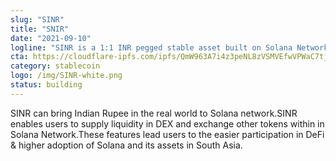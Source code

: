 ```yaml
---
slug: "SINR"
title: "SNIR"
date: "2021-09-10"
logline: "SINR is a 1:1 INR pegged stable asset built on Solana Network."
cta: https://cloudflare-ipfs.com/ipfs/QmW963A7i4z3peNL8zVSMVEfwVPWaC7tjKyNcQcBKagZNa/
category: stablecoin
logo: /img/SINR-white.png
status: building
---
```


SINR can bring Indian Rupee in the real world to Solana network.SINR enables users to supply liquidity in DEX and exchange other tokens within in Solana Network.These features lead users to the easier participation in DeFi & higher adoption of Solana and its assets in South Asia.

